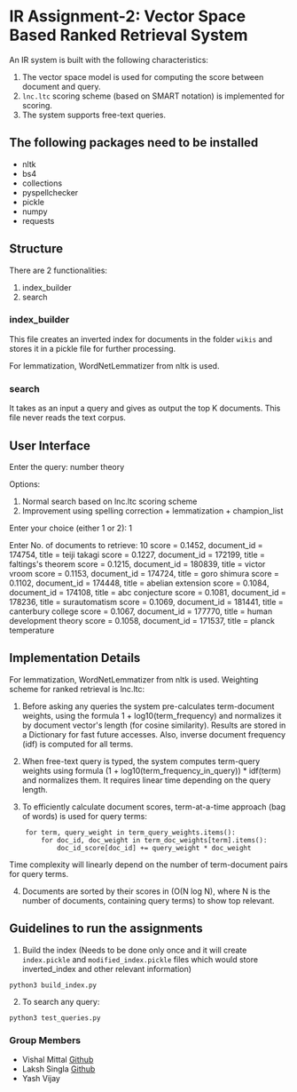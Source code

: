 # IR Assignment-2: Vector Space Based Ranked Retrieval System

An IR system is built with the following characteristics:
1. The vector space model is used for computing the score between document and query.
2. `lnc.ltc` scoring scheme (based on SMART notation) is implemented for scoring.
3. The system supports free-text queries.

## The following packages need to be installed

- nltk
- bs4
- collections
- pyspellchecker
- pickle
- numpy
- requests

## Structure

There are 2 functionalities:

1. index_builder
2. search

### index_builder

This file creates an inverted index for documents in the folder `wikis` and stores it in a pickle file for further processing.

For lemmatization, WordNetLemmatizer from nltk is used.

### search

It takes as an input a query and gives as output the top K documents. This file never reads the text corpus.

## User Interface

Enter the query: number theory

Options:
1. Normal search based on lnc.ltc scoring scheme
2. Improvement using spelling correction + lemmatization + champion_list

Enter your choice (either 1 or 2): 1

Enter No. of documents to retrieve: 10
score = 0.1452, document_id = 174754, title = teiji takagi
score = 0.1227, document_id = 172199, title = faltings's theorem
score = 0.1215, document_id = 180839, title = victor vroom
score = 0.1153, document_id = 174724, title = goro shimura
score = 0.1102, document_id = 174448, title = abelian extension
score = 0.1084, document_id = 174108, title = abc conjecture
score = 0.1081, document_id = 178236, title = surautomatism
score = 0.1069, document_id = 181441, title = canterbury college
score = 0.1067, document_id = 177770, title = human development theory
score = 0.1058, document_id = 171537, title = planck temperature

## Implementation Details

For lemmatization, WordNetLemmatizer from nltk is used. Weighting scheme for
ranked retrieval is lnc.ltc:

1. Before asking any queries the system pre-calculates term-document weights, using the formula 1 + log10(term_frequency) and normalizes it by document vector's length (for cosine similarity). Results are stored in a Dictionary for fast future accesses. Also, inverse document frequency (idf) is computed for all terms.

2. When free-text query is typed, the system computes term-query weights using formula (1 + log10(term_frequency_in_query)) * idf(term) and normalizes them. It requires linear time depending on the query length.

3. To efficiently calculate document scores, term-at-a-time approach (bag of words) is used for query terms:
```
	for term, query_weight in term_query_weights.items():
		for doc_id, doc_weight in term_doc_weights[term].items():
			doc_id_score[doc_id] += query_weight * doc_weight
```
Time complexity will linearly depend on the number of term-document pairs for query terms.

4. Documents are sorted by their scores in (O(N log N), where N is the number of documents, containing query terms) to show top relevant.

## Guidelines to run the assignments

1. Build the index (Needs to be done only once and it will create `index.pickle` and `modified_index.pickle` files which would store inverted_index and other relevant information)

```
python3 build_index.py
```

2. To search any query:

```
python3 test_queries.py
```


### Group Members

- Vishal Mittal [Github](https://github.com/vismit2000)
- Laksh Singla [Github](https://github.com/LakshSingla)
- Yash Vijay

